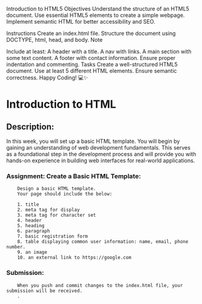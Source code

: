 Introduction to HTML5
Objectives
Understand the structure of an HTML5 document. Use essential HTML5 elements to create a simple webpage. Implement semantic HTML for better accessibility and SEO.

Instructions
Create an index.html file.
Structure the document using DOCTYPE, html, head, and body.
Note

Include at least:
A header with a title.
A nav with links.
A main section with some text content.
A footer with contact information. Ensure proper indentation and commenting.
Tasks
Create a well-structured HTML5 document.
Use at least 5 different HTML elements.
Ensure semantic correctness.
Happy Coding! 💻✨






# Introduction to HTML

## Description:
In this week, you will set up a basic HTML template. You will begin by gaining an understanding of web development fundamentals. 
This serves as a foundational step in the development process and will provide you with hands-on experience in building web interfaces for real-world applications.

### Assignment: Create a Basic HTML Template:
        Design a basic HTML template.
        Your page should include the below:

        1. title
        2. meta tag for display
        3. meta tag for character set
        4. header
        5. heading
        6. paragraph
        7. basic registration form
        8. table displaying common user information: name, email, phone number.
        9. an image
        10. an external link to https://google.com
        

### Submission:
        When you push and commit changes to the index.html file, your submission will be received.
        .

